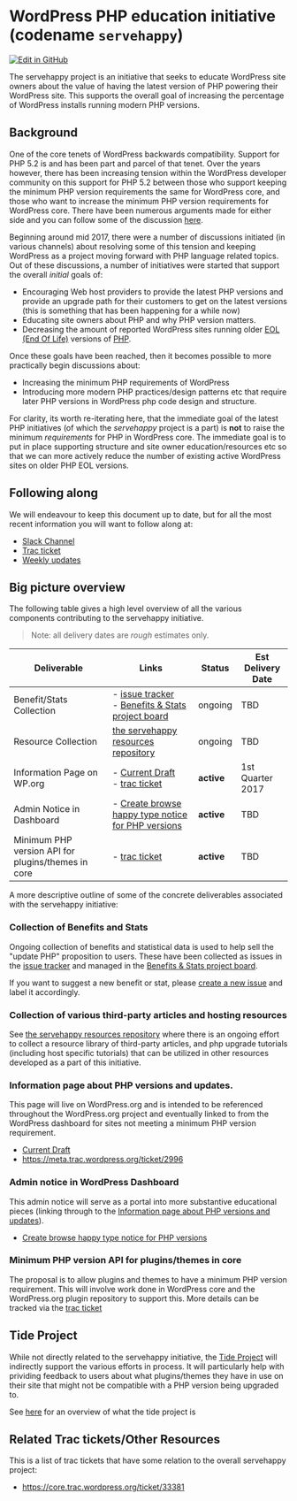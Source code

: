 # WordPress PHP education initiative (codename `servehappy`)
[![Edit in GitHub](https://img.shields.io/badge/Edit_in_GitHub--green.svg?style=social)](https://github.com/WordPress/servehappy/edit/master/README.md)

The servehappy project is an initiative that seeks to educate WordPress site owners about the value of having the latest version of PHP powering their WordPress site.  This supports the overall goal of increasing the percentage of WordPress installs running modern PHP versions.

## Background

One of the core tenets of WordPress backwards compatibility. Support for PHP 5.2 is and has been part and parcel of that tenet.  Over the years however, there has been increasing tension within the WordPress developer community on this support for PHP 5.2 between those who support keeping the minimum PHP version requirements the same for WordPress core, and those who want to increase the minimum PHP version requirements for WordPress core.  There have been numerous arguments made for either side and you can follow some of the discussion [here](https://core.trac.wordpress.org/ticket/33381).

Beginning around mid 2017, there were a number of discussions initiated (in various channels) about resolving some of this tension and keeping WordPress as a project moving forward with PHP language related topics. Out of these discussions, a number of initiatives were started that support the overall _initial_  goals of:

- Encouraging Web host providers to provide the latest PHP versions and provide an upgrade path for their customers to get on the latest versions (this is something that has been happening for a while now)
- Educating site owners about PHP and why PHP version matters.
- Decreasing the amount of reported WordPress sites running older [EOL (End Of Life)](https://en.wikipedia.org/wiki/End-of-life_(product)) versions of [PHP](http://php.net/supported-versions.php).

Once these goals have been reached, then it becomes possible to more practically begin discussions about:

- Increasing the minimum PHP requirements of WordPress
- Introducing more modern PHP practices/design patterns etc that require later PHP versions in WordPress php code design and structure.

For clarity, its worth re-iterating here, that the immediate goal of the latest PHP initiatives (of which the _servehappy_ project is a part) is **not** to raise the minimum _requirements_ for PHP in WordPress core. The immediate goal is to put in place supporting structure and site owner education/resources etc so that we can more actively reduce the number of existing active WordPress sites on older PHP EOL versions.


## Following along

We will endeavour to keep this document up to date, but for all the most recent information you will want to follow along at:

* [Slack Channel](https://wordpress.slack.com/messages/core-php/)
* [Trac ticket](https://meta.trac.wordpress.org/ticket/2996)
* [Weekly updates](https://make.wordpress.org/core/tag/core-php/)

## Big picture overview

The following table gives a high level overview of all the various components contributing to the servehappy initiative.

> Note: all delivery dates are _rough_ estimates only.

| Deliverable | Links | Status | Est Delivery Date |
| ------------ | ---------- | ---------| -------------|
Benefit/Stats Collection | - [issue tracker](https://github.com/WordPress/servehappy/issues)<br> - [ Benefits & Stats project board](https://github.com/WordPress/servehappy/projects/1) | ongoing | TBD |
| Resource Collection | [the servehappy resources repository](https://github.com/WordPress/servehappy-resources) | ongoing | TBD |
| Information Page on WP.org | - [Current Draft](https://github.com/WordPress/servehappy/blob/master/DRAFT.md) <br> - [trac ticket](https://meta.trac.wordpress.org/ticket/2996) | **active** | 1st Quarter 2017 |
| Admin Notice in Dashboard | - [Create browse happy type notice for PHP versions](https://core.trac.wordpress.org/ticket/41191) | **active** | TBD |
| Minimum PHP version API for plugins/themes in core | - [trac ticket](https://core.trac.wordpress.org/ticket/40934) | **active** | TBD |

A more descriptive outline of some of the concrete deliverables associated with the servehappy initiative:

### Collection of Benefits and Stats

Ongoing collection of benefits and statistical data is used to help sell the "update PHP" proposition to users.  These have been collected as issues in the [issue tracker](https://github.com/WordPress/servehappy/issues) and managed in the [ Benefits & Stats project board](https://github.com/WordPress/servehappy/projects/1).

If you want to suggest a new benefit or stat, please [create a new issue](https://github.com/WordPress/servehappy/issues/new) and label it accordingly.

### Collection of various third-party articles and hosting resources

See [the servehappy resources repository](https://github.com/WordPress/servehappy-resources) where there is an ongoing effort to collect a resource library of third-party articles, and php upgrade tutorials (including host specific tutorials) that can be utilized in other resources developed as a part of this initiative.

### Information page about PHP versions and updates.

This page will live on WordPress.org and is intended to be referenced throughout the WordPress.org project and eventually linked to from the WordPress dashboard for sites not meeting a minimum PHP version requirement.

* [Current Draft](https://github.com/WordPress/servehappy/blob/master/DRAFT.md)
* https://meta.trac.wordpress.org/ticket/2996

### Admin notice in WordPress Dashboard

This admin notice will serve as a portal into more substantive educational pieces (linking through to the [Information page about PHP versions and updates](#information-page-about-php-versions-and-updates)).

* [Create browse happy type notice for PHP versions](https://core.trac.wordpress.org/ticket/41191)

### Minimum PHP version API for plugins/themes in core

The proposal is to allow plugins and themes to have a minimum PHP version requirement. This will involve work done in WordPress core and the WordPress.org plugin repository to support this. More details can be tracked via the [trac ticket](https://core.trac.wordpress.org/ticket/40934)

## Tide Project

While not directly related to the servehappy initiative, the [Tide Project](https://make.wordpress.org/tide/) will indirectly support the various efforts in process.  It will particularly help with prividing feedback to users about what plugins/themes they have in use on their site that might not be compatible with a PHP version being upgraded to.

See [here](https://xwp.co/tide-a-path-to-better-code-across-the-wordpress-ecosystem/) for an overview of what the tide project is

## Related Trac tickets/Other Resources

This is a list of trac tickets that have some relation to the overall servehappy project:

- https://core.trac.wordpress.org/ticket/33381
